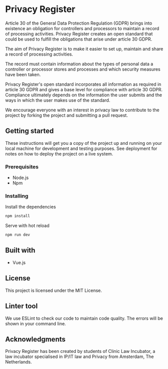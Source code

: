 # Privacy Register
Article 30 of the General Data Protection Regulation (GDPR) brings into existence an obligation for controllers and processors to maintain a record of processing activities.
Privacy Register creates an open standard that could be used to fulfill the obligations that arise under article 30 GDPR.

The aim of Privacy Register is to make it easier to set up, maintain and share a record of processing activities.

The record must contain information about the types of personal data a controller or processor stores and processes and which security measures have been taken.

Privacy Register's open standard incorporates all information as required in article 30 GDPR and gives a base level for compliance with article 30 GDPR. Compliance ultimately depends on the information the user submits and the ways in which the user makes use of the standard.

We encourage everyone with an interest in privacy law to contribute to the project by forking the project and submitting a pull request.

## Getting started

These instructions will get you a copy of the project up and running on your local machine for development and testing purposes. See deployment for notes on how to deploy the project on a live system.

### Prerequisites

* Node.js
* Npm

### Installing

Install the dependencies
``` bash
npm install

```

Serve with hot reload
``` bash
npm run dev

```

## Built with

* Vue.js

## License

This project is licensed under the MIT License.

## Linter tool
We use ESLint to check our code to maintain code quality. The errors will be shown in your command line.

## Acknowledgments

Privacy Register has been created by students of Clinic Law Incubator, a law incubator specialised in IP/IT law and Privacy from Amsterdam, The Netherlands.
